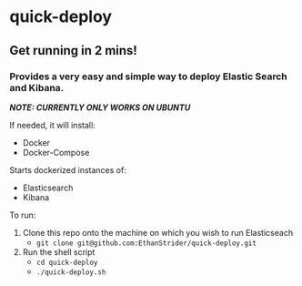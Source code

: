 # quick-deploy

## Get running in 2 mins!

### Provides a very easy and simple way to deploy Elastic Search and Kibana.

_**NOTE: CURRENTLY ONLY WORKS ON UBUNTU**_

If needed, it will install:
  - Docker
  - Docker-Compose

Starts dockerized instances of:
  - Elasticsearch
  - Kibana

To run: 
1. Clone this repo onto the machine on which you wish to run Elasticseach
    - `git clone git@github.com:EthanStrider/quick-deploy.git`
2. Run the shell script
    - `cd quick-deploy`
    - `./quick-deploy.sh`